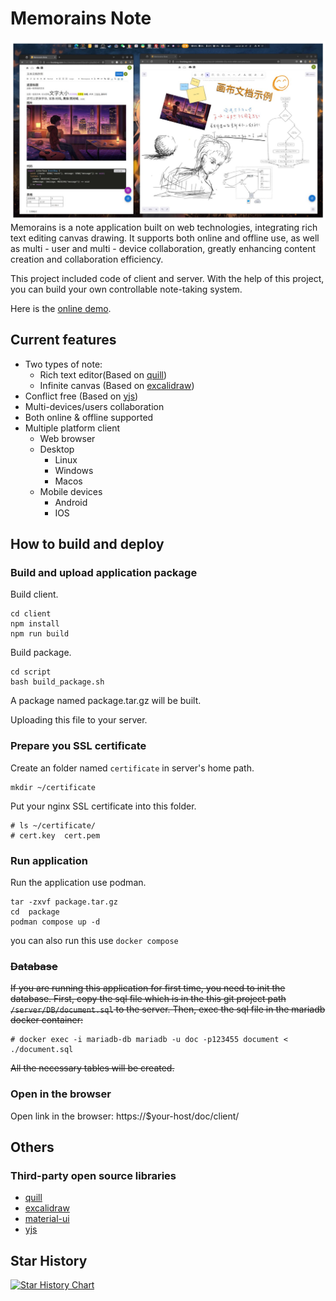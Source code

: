 # Memorains Note
![preview](doc/images/preview.png)
Memorains is a note application built on web technologies, integrating rich text editing canvas drawing. It supports both online and offline use, as well as multi - user and multi - device collaboration, greatly enhancing content creation and collaboration efficiency.

This project included code of client and server. With the help of this project, you can build your own controllable note-taking system.

Here is the [online demo](https://note.lirunlong.com/doc/client/).

## Current features
- Two types of note:
    - Rich text editor(Based on [quill](https://github.com/slab/quill))
    - Infinite canvas (Based on [excalidraw](https://github.com/excalidraw/excalidraw)) 
- Conflict free (Based on [yjs](https://github.com/yjs/yjs))
- Multi-devices/users collaboration
- Both online & offline supported 
- Multiple platform client
    - Web browser
    - Desktop
        - Linux
        - Windows
        - Macos
    - Mobile devices
        - Android
        - IOS

## How to build and deploy
### Build and upload application package
Build client.
```
cd client
npm install
npm run build
```

Build package.
```
cd script
bash build_package.sh
```
A package named package.tar.gz will be built.

Uploading this file to your server.

### Prepare you SSL certificate
Create an folder named `certificate` in server's home path.
``` shell 
mkdir ~/certificate
```
Put your nginx SSL certificate into this folder.
```
# ls ~/certificate/
# cert.key  cert.pem
```

### Run application
Run the application use podman.
```
tar -zxvf package.tar.gz
cd  package
podman compose up -d
```
you can also run this use `docker compose`

### ~~Database~~
~~If you are running this application for first time, you need to init the database.
First, copy the sql file which is in the this git project path `/server/DB/document.sql` to the server.
Then, exec the sql file in the mariadb docker container:~~
```
# docker exec -i mariadb-db mariadb -u doc -p123455 document < ./document.sql
```
~~All the necessary tables will be created.~~

### Open in the browser
Open link in the browser: https://$your-host/doc/client/


## Others
### Third-party open source libraries
- [quill](https://github.com/slab/quill)
- [excalidraw](https://github.com/excalidraw/excalidraw)
- [material-ui](https://github.com/mui/material-ui)
- [yjs](https://github.com/yjs/yjs)

## Star History
[![Star History Chart](https://api.star-history.com/svg?repos=redTreeOnWall/memorains&type=date&legend=top-left)](https://www.star-history.com/#redTreeOnWall/memorains&type=date&legend=top-left)
